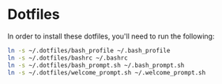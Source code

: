 # Dotfiles

In order to install these dotfiles, you'll need to run the following:

```bash
ln -s ~/.dotfiles/bash_profile ~/.bash_profile
ln -s ~/.dotfiles/bashrc ~/.bashrc
ln -s ~/.dotfiles/bash_prompt.sh ~/.bash_prompt.sh
ln -s ~/.dotfiles/welcome_prompt.sh ~/.welcome_prompt.sh
```
